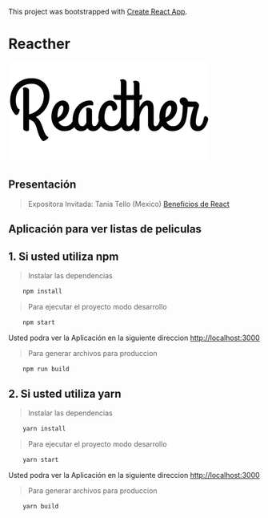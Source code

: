 This project was bootstrapped with [Create React App](https://github.com/facebookincubator/create-react-app).

# Reacther
![Reacther](https://raw.githubusercontent.com/gdgsucre/AppMovieReact/master/public/assets/images/reacther-dark.png)

## Presentación
> Expositora Invitada: Tania Tello (Mexico) [Beneficios de React](http://slides.com/taniaanahitello/deck#/)
## Aplicación para ver listas de peliculas

## 1. Si usted utiliza npm
> Instalar las dependencias
```sh
    npm install
```
> Para ejecutar el proyecto modo desarrollo
```sh
    npm start
```
Usted podra ver la Aplicación en la siguiente direccion [http://localhost:3000](http://localhost:3000)

> Para generar archivos para produccion
```sh
    npm run build
```
## 2. Si usted utiliza yarn
> Instalar las dependencias
```sh
    yarn install
```
> Para ejecutar el proyecto modo desarrollo
```sh
    yarn start
```
Usted podra ver la Aplicación en la siguiente direccion [http://localhost:3000](http://localhost:3000)

> Para generar archivos para produccion
```sh
    yarn build
```

